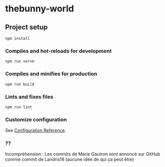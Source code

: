 # thebunny-world

## Project setup

```
npm install
```

### Compiles and hot-reloads for development

```
npm run serve
```

### Compiles and minifies for production

```
npm run build
```

### Lints and fixes files

```
npm run lint
```

### Customize configuration

See [Configuration Reference](https://cli.vuejs.org/config/).


### ??
Incompréhension : Les commits de Marie Gautron sont annoncé sur GitHub comme commit de Landris18 (aucune idée de qui ça peut être)
